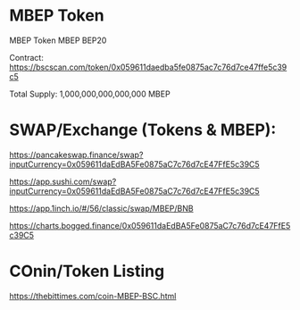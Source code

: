 # MBEP Token
MBEP Token
MBEP
BEP20

Contract: https://bscscan.com/token/0x059611daedba5fe0875ac7c76d7ce47ffe5c39c5

Total Supply: 1,000,000,000,000,000 MBEP

# SWAP/Exchange (Tokens & MBEP): 

https://pancakeswap.finance/swap?inputCurrency=0x059611daEdBA5Fe0875aC7c76d7cE47FfE5c39C5

https://app.sushi.com/swap?inputCurrency=0x059611daEdBA5Fe0875aC7c76d7cE47FfE5c39C5

https://app.1inch.io/#/56/classic/swap/MBEP/BNB

https://charts.bogged.finance/0x059611daEdBA5Fe0875aC7c76d7cE47FfE5c39C5

# COnin/Token Listing

https://thebittimes.com/coin-MBEP-BSC.html
